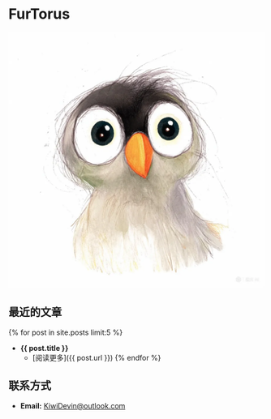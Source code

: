 # FurTorus

![个人头像](/image.png)

## 最近的文章

{% for post in site.posts limit:5 %}
- **{{ post.title }}**
  - [阅读更多]({{ post.url }})
{% endfor %}


## 联系方式

- **Email:** KiwiDevin@outlook.com

